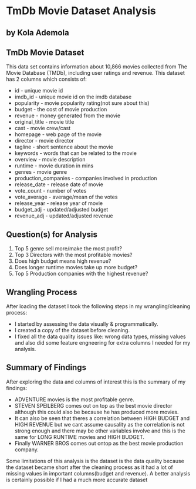 # TmDb Movie Dataset Analysis
## by Kola Ademola


## TmDb Movie Dataset

This data set contains information about 10,866 movies collected from The Movie Database (TMDb), including user ratings and revenue.
This dataset has 2 columns which consists of:

* id - unique movie id
* imdb_id - unique movie id on the imdb database
* popularity - movie popularity rating(not sure about this)
* budget - the cost of movie production
* revenue - money generated from the movie
* original_title - movie title
* cast - movie crew/cast
* homepage - web page of the movie
* director - movie director
* tagline - short sentence about the movie
* keywords - words that can be related to the movie
* overview - movie description
* runtime - movie duration in mins
* genres - movie genre
* production_companies - companies involved in production
* release_date - release date of movie
* vote_count - number of votes
* vote_average - average/mean of the votes
* release_year - release year of movie
* budget_adj - updated/adjusted budget
* revenue_adj - updated/adjusted revenue  

## Question(s) for Analysis  

1. Top 5 genre sell more/make the most profit?
2. Top 3 Directors with the most profitable movies?
3. Does high budget means high revenue?
4. Does longer runtime movies take up more budget?
5. Top 5 Production companies with the highest revenue?

## Wrangling Process
After loading the dataset I took the following steps in my wrangling/cleaning process:
* I started by assessing the data visually & programmatically.
* I created a copy of the dataset before cleaning.
* I fixed all the data quality issues like: wrong data types, missing values and also did some feature engneering for extra columns I needed for my analysis.


## Summary of Findings

After exploring the data and columns of interest this is the summary of my findings:
* ADVENTURE movies is the most profitable genre.
* STEVEN SPEILBERG comes out on top as the best movie director although this could also be because he has produced more movies.
* It can also be seen that theres a correlation between HIGH BUDGET and HIGH REVENUE but we cant assume causality as the correlation is not strong enough and there may be other variables involve and this is the same for LONG RUNTIME movies and HIGH BUDGET. 
* Finally WARNER BROS comes out ontop as the best movie production company.

Some limitations of this analysis is the dataset is the data quality because the dataset became short after the cleaning process as it had a lot of missing values in important columns(budget and revenue). A better analysis is certainly possible if I had a much more accurate dataset
